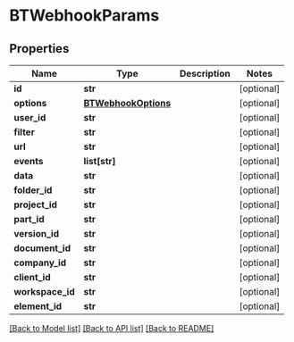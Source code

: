 # BTWebhookParams

## Properties
Name | Type | Description | Notes
------------ | ------------- | ------------- | -------------
**id** | **str** |  | [optional] 
**options** | [**BTWebhookOptions**](BTWebhookOptions.md) |  | [optional] 
**user_id** | **str** |  | [optional] 
**filter** | **str** |  | [optional] 
**url** | **str** |  | [optional] 
**events** | **list[str]** |  | [optional] 
**data** | **str** |  | [optional] 
**folder_id** | **str** |  | [optional] 
**project_id** | **str** |  | [optional] 
**part_id** | **str** |  | [optional] 
**version_id** | **str** |  | [optional] 
**document_id** | **str** |  | [optional] 
**company_id** | **str** |  | [optional] 
**client_id** | **str** |  | [optional] 
**workspace_id** | **str** |  | [optional] 
**element_id** | **str** |  | [optional] 

[[Back to Model list]](../README.md#documentation-for-models) [[Back to API list]](../README.md#documentation-for-api-endpoints) [[Back to README]](../README.md)


